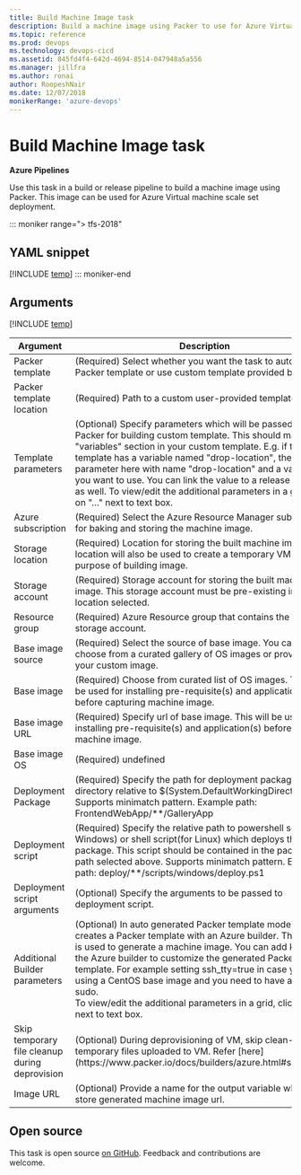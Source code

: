 ```yaml
---
title: Build Machine Image task
description: Build a machine image using Packer to use for Azure Virtual machine scale set deployment
ms.topic: reference
ms.prod: devops
ms.technology: devops-cicd
ms.assetid: 845fd4f4-642d-4694-8514-047948a5a556
ms.manager: jillfra
ms.author: ronai
author: RoopeshNair
ms.date: 12/07/2018
monikerRange: 'azure-devops'
---
```


# Build Machine Image task

**Azure Pipelines**

Use this task in a build or release pipeline to build a machine image using Packer. This image can be used for Azure Virtual machine scale set deployment.

::: moniker range="> tfs-2018"
## YAML snippet
[!INCLUDE [temp](../_shared/yaml/PackerBuildV1.md)]
::: moniker-end

## Arguments

<table><thead><tr><th>Argument</th><th>Description</th></tr></thead>
<tr><td>Packer template</td><td>(Required) Select whether you want the task to auto generate Packer template or use custom template provided by you.</td></tr>
<tr><td>Packer template location</td><td>(Required) Path to a custom user-provided template.</td></tr>
<tr><td>Template parameters</td><td>(Optional) Specify parameters which will be passed to Packer for building custom template. This should map to "variables" section in your custom template. E.g. if the template has a variable named "drop-location", then add a parameter here with name "drop-location" and a value which you want to use. You can link the value to a release variable as well. To view/edit the additional parameters in a grid, click on "…" next to text box.</td></tr>
<tr><td>Azure subscription</td><td>(Required) Select the Azure Resource Manager subscription for baking and storing the machine image.</td></tr>
<tr><td>Storage location</td><td>(Required) Location for storing the built machine image. This location will also be used to create a temporary VM for the purpose of building image.</td></tr>
<tr><td>Storage account</td><td>(Required) Storage account for storing the built machine image. This storage account must be pre-existing in the location selected.</td></tr>
<tr><td>Resource group</td><td>(Required) Azure Resource group that contains the selected storage account.</td></tr>
<tr><td>Base image source</td><td>(Required) Select the source of base image. You can either choose from a curated gallery of OS images or provide url of your custom image.</td></tr>
<tr><td>Base image</td><td>(Required) Choose from curated list of OS images. This will be used for installing pre-requisite(s) and application(s) before capturing machine image.</td></tr>
<tr><td>Base image URL</td><td>(Required) Specify url of base image. This will be used for installing pre-requisite(s) and application(s) before capturing machine image.</td></tr>
<tr><td>Base image OS</td><td>(Required) undefined</td></tr>
<tr><td>Deployment Package</td><td>(Required) Specify the path for deployment package directory relative to $(System.DefaultWorkingDirectory). Supports minimatch pattern. Example path: FrontendWebApp/**/GalleryApp</td></tr>
<tr><td>Deployment script</td><td>(Required) Specify the relative path to powershell script(for Windows) or shell script(for Linux) which deploys the package. This script should be contained in the package path selected above. Supports minimatch pattern. Example path: deploy/**/scripts/windows/deploy.ps1</td></tr>
<tr><td>Deployment script arguments</td><td>(Optional) Specify the arguments to be passed to deployment script.</td></tr>
<tr><td>Additional Builder parameters</td><td>(Optional) In auto generated Packer template mode the task creates a Packer template with an Azure builder. This builder is used to generate a machine image. You can add keys to the Azure builder to customize the generated Packer template. For example setting ssh_tty=true in case you are using a CentOS base image and you need to have a tty to run sudo.<br/>To view/edit the additional parameters in a grid, click on “…” next to text box.</td></tr>
<tr><td>Skip temporary file cleanup during deprovision</td><td>(Optional) During deprovisioning of VM, skip clean-up of temporary files uploaded to VM. Refer [here](https://www.packer.io/docs/builders/azure.html#skip_clean)</td></tr>
<tr><td>Image URL</td><td>(Optional) Provide a name for the output variable which will store generated machine image url.</td></tr>

[!INCLUDE [temp](../_shared/control-options-arguments.md)]

</table>

## Open source

This task is open source [on GitHub](https://github.com/Microsoft/azure-pipelines-tasks). Feedback and contributions are welcome.
